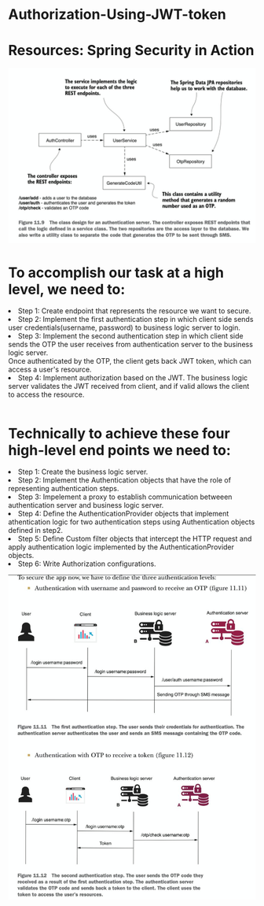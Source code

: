 # Authorization-Using-JWT-token
<h1>Resources: Spring Security in Action</h1>

![first_image](/images/1.png)

<h1>To accomplish our task at a high level, we need to:</h1>
<table>
<li>Step 1: Create endpoint that represents the resource we want to secure.</li>
<li>Step 2: Implement the first authentication step in which client side sends user credentials(username, password) to business logic server to login.</li>
<li>Step 3: Implement the second authentication step in which client side sends the OTP the user receives from authentication server to the business logic server.</li>
Once authenticated by the OTP, the client gets back JWT token, which can access a user's resource.
<li>Step 4: Implement authorization based on the JWT. The business logic server validates the JWT received from client, and if valid allows the client to access the resource.</li>
</table>
<h1>Technically to achieve these four high-level end points we need to:</h1>
<li>Step 1: Create the business logic server.</li>
<li>Step 2: Implement the Authentication objects that have the role of representing authentication steps.</li>
<li>Step 3: Impelement a proxy to establish communication betweeen authentication server and business logic server.</li>
<li>Step 4: Define the AuthenticationProvider objects that implement athentication logic for two authentication steps using Authentication objects defined in step2. </li>
<li>Step 5: Define Custom filter objects that intercept the HTTP request and apply authentication logic implemented by the AuthenticationProvider objects.</li>
<li>Step 6: Write Authorization configurations.</li>

![first_image](/images/3.png)